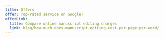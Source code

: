 ```yaml
---
title: Offers
offer: Top-rated service on Google!
offerLink:
  title: Compare online manuscript editing charges
  link: blog/how-much-does-manuscript-editing-cost-per-page-per-word/
---
```

